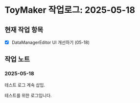 # ToyMaker 작업로그: 2025-05-18

## 현재 작업 항목

- [x] DataManagerEditor UI 개선하기 (05-18)

## 작업 노트

### 2025-05-18

테스트 로그 계속 삽입.

테스트를 위한 로그입니다.

